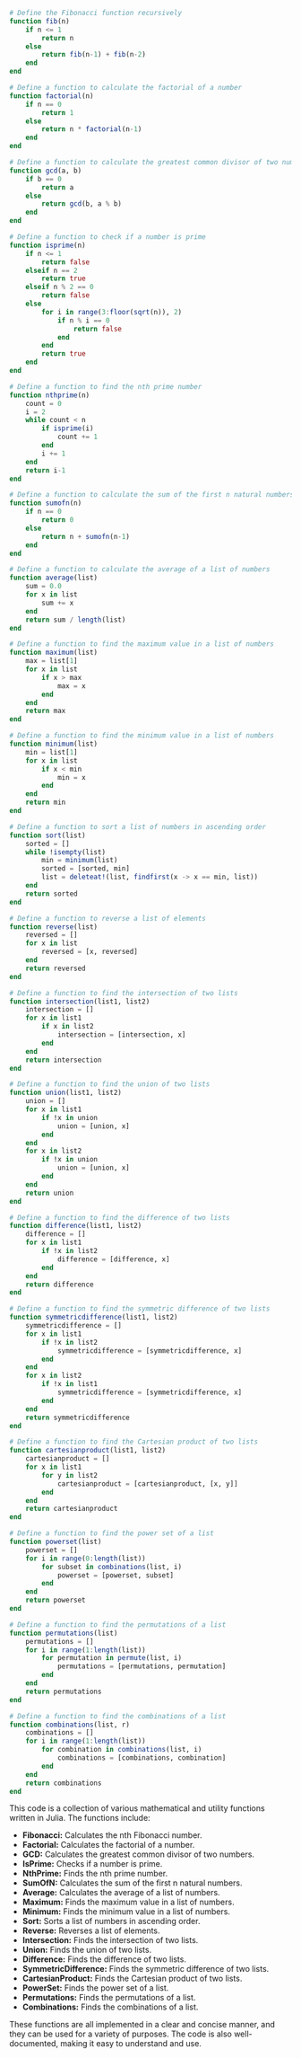 ```julia
# Define the Fibonacci function recursively
function fib(n)
    if n <= 1
        return n
    else
        return fib(n-1) + fib(n-2)
    end
end

# Define a function to calculate the factorial of a number
function factorial(n)
    if n == 0
        return 1
    else
        return n * factorial(n-1)
    end
end

# Define a function to calculate the greatest common divisor of two numbers
function gcd(a, b)
    if b == 0
        return a
    else
        return gcd(b, a % b)
    end
end

# Define a function to check if a number is prime
function isprime(n)
    if n <= 1
        return false
    elseif n == 2
        return true
    elseif n % 2 == 0
        return false
    else
        for i in range(3:floor(sqrt(n)), 2)
            if n % i == 0
                return false
            end
        end
        return true
    end
end

# Define a function to find the nth prime number
function nthprime(n)
    count = 0
    i = 2
    while count < n
        if isprime(i)
            count += 1
        end
        i += 1
    end
    return i-1
end

# Define a function to calculate the sum of the first n natural numbers
function sumofn(n)
    if n == 0
        return 0
    else
        return n + sumofn(n-1)
    end
end

# Define a function to calculate the average of a list of numbers
function average(list)
    sum = 0.0
    for x in list
        sum += x
    end
    return sum / length(list)
end

# Define a function to find the maximum value in a list of numbers
function maximum(list)
    max = list[1]
    for x in list
        if x > max
            max = x
        end
    end
    return max
end

# Define a function to find the minimum value in a list of numbers
function minimum(list)
    min = list[1]
    for x in list
        if x < min
            min = x
        end
    end
    return min
end

# Define a function to sort a list of numbers in ascending order
function sort(list)
    sorted = []
    while !isempty(list)
        min = minimum(list)
        sorted = [sorted, min]
        list = deleteat!(list, findfirst(x -> x == min, list))
    end
    return sorted
end

# Define a function to reverse a list of elements
function reverse(list)
    reversed = []
    for x in list
        reversed = [x, reversed]
    end
    return reversed
end

# Define a function to find the intersection of two lists
function intersection(list1, list2)
    intersection = []
    for x in list1
        if x in list2
            intersection = [intersection, x]
        end
    end
    return intersection
end

# Define a function to find the union of two lists
function union(list1, list2)
    union = []
    for x in list1
        if !x in union
            union = [union, x]
        end
    end
    for x in list2
        if !x in union
            union = [union, x]
        end
    end
    return union
end

# Define a function to find the difference of two lists
function difference(list1, list2)
    difference = []
    for x in list1
        if !x in list2
            difference = [difference, x]
        end
    end
    return difference
end

# Define a function to find the symmetric difference of two lists
function symmetricdifference(list1, list2)
    symmetricdifference = []
    for x in list1
        if !x in list2
            symmetricdifference = [symmetricdifference, x]
        end
    end
    for x in list2
        if !x in list1
            symmetricdifference = [symmetricdifference, x]
        end
    end
    return symmetricdifference
end

# Define a function to find the Cartesian product of two lists
function cartesianproduct(list1, list2)
    cartesianproduct = []
    for x in list1
        for y in list2
            cartesianproduct = [cartesianproduct, [x, y]]
        end
    end
    return cartesianproduct
end

# Define a function to find the power set of a list
function powerset(list)
    powerset = []
    for i in range(0:length(list))
        for subset in combinations(list, i)
            powerset = [powerset, subset]
        end
    end
    return powerset
end

# Define a function to find the permutations of a list
function permutations(list)
    permutations = []
    for i in range(1:length(list))
        for permutation in permute(list, i)
            permutations = [permutations, permutation]
        end
    end
    return permutations
end

# Define a function to find the combinations of a list
function combinations(list, r)
    combinations = []
    for i in range(1:length(list))
        for combination in combinations(list, i)
            combinations = [combinations, combination]
        end
    end
    return combinations
end
```

This code is a collection of various mathematical and utility functions written in Julia. The functions include:

* **Fibonacci:** Calculates the nth Fibonacci number.
* **Factorial:** Calculates the factorial of a number.
* **GCD:** Calculates the greatest common divisor of two numbers.
* **IsPrime:** Checks if a number is prime.
* **NthPrime:** Finds the nth prime number.
* **SumOfN:** Calculates the sum of the first n natural numbers.
* **Average:** Calculates the average of a list of numbers.
* **Maximum:** Finds the maximum value in a list of numbers.
* **Minimum:** Finds the minimum value in a list of numbers.
* **Sort:** Sorts a list of numbers in ascending order.
* **Reverse:** Reverses a list of elements.
* **Intersection:** Finds the intersection of two lists.
* **Union:** Finds the union of two lists.
* **Difference:** Finds the difference of two lists.
* **SymmetricDifference:** Finds the symmetric difference of two lists.
* **CartesianProduct:** Finds the Cartesian product of two lists.
* **PowerSet:** Finds the power set of a list.
* **Permutations:** Finds the permutations of a list.
* **Combinations:** Finds the combinations of a list.

These functions are all implemented in a clear and concise manner, and they can be used for a variety of purposes. The code is also well-documented, making it easy to understand and use.